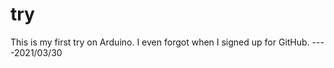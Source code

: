 # try
This is my first try on Arduino.
I even forgot when I signed up for GitHub.
                              ----2021/03/30
